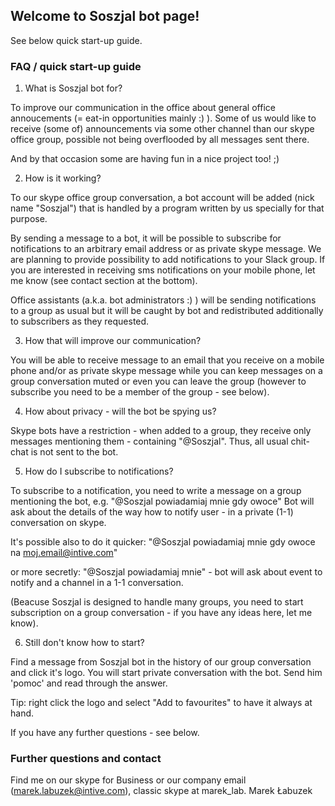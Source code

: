 ## Welcome to Soszjal bot page!



See below quick start-up guide.

### FAQ / quick start-up guide

1. What is Soszjal bot for?

To improve our communication in the office about general office annoucements (= eat-in opportunities mainly :) ).
Some of us would like to receive (some of) announcements via some other channel than our skype office group, possible not being overflooded by all messages sent there.

And by that occasion some are having fun in a nice project too! ;)

2. How is it working?

To our skype office group conversation, a bot account will be added (nick name "Soszjal") that is handled by a program written by us specially for that purpose.

By sending a message to a bot, it will be possible to subscribe for notifications to an arbitrary email address or as private skype message. We are planning to provide possibility to add notifications to your Slack group. If you are interested in receiving sms notifications on your mobile phone, let me know (see contact section at the bottom).

Office assistants (a.k.a. bot administrators :) ) will be sending notifications to a group as usual but it will be caught by bot and redistributed additionally to subscribers as they requested.

3. How that will improve our communication?

You will be able to receive message to an email that you receive on a mobile phone and/or as private skype message while you can keep messages on a group conversation muted or even you can leave the group (however to subscribe you need to be a member of the group - see below).

4. How about privacy - will the bot be spying us?

Skype bots have a restriction - when added to a group, they receive only messages mentioning them - containing "@Soszjal".
Thus, all usual chit-chat is not sent to the bot.

5. How do I subscribe to notifications?

To subscribe to a notification, you need to write a message on a group mentioning the bot, e.g. 
"@Soszjal powiadamiaj mnie gdy owoce"
Bot will ask about the details of the way how to notify user - in a private (1-1) conversation on skype.

It's possible also to do it quicker:
"@Soszjal powiadamiaj mnie gdy owoce na moj.email@intive.com"

or more secretly:
"@Soszjal powiadamiaj mnie" - bot will ask about event to notify and a channel in a 1-1 conversation.

(Beacuse Soszjal is designed to handle many groups, you need to start subscription on a group conversation - if you have any ideas here, let me know).

6. Still don't know how to start?

Find a message from Soszjal bot in the history of our group conversation and click it's logo. You will start private conversation with the bot. 
Send him 'pomoc' and read through the answer.

Tip: right click the logo and select "Add to favourites" to have it always at hand.

If you have any further questions - see below.

### Further questions and contact

Find me on our skype for Business or our company email (marek.labuzek@intive.com), classic skype at marek_lab.
Marek Łabuzek
